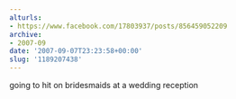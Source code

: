 ```yaml
---
alturls:
- https://www.facebook.com/17803937/posts/856459052209
archive:
- 2007-09
date: '2007-09-07T23:23:58+00:00'
slug: '1189207438'
---
```


going to hit on bridesmaids at a wedding reception

